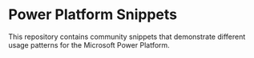 # Power Platform Snippets
This repository contains community snippets that demonstrate different usage patterns for the Microsoft Power Platform.
